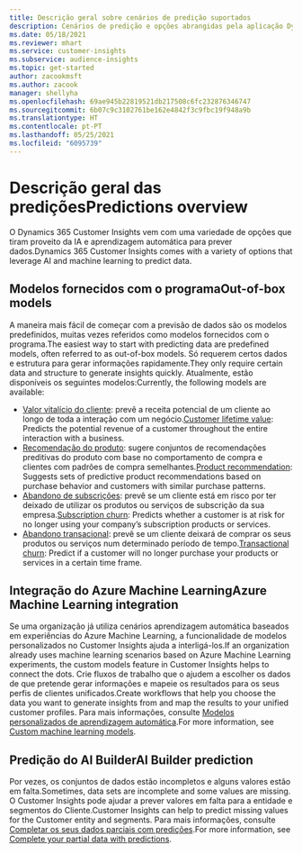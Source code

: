 ```yaml
---
title: Descrição geral sobre cenários de predição suportados
description: Cenários de predição e opções abrangidas pela aplicação Dynamics 365 Customer Insights.
ms.date: 05/18/2021
ms.reviewer: mhart
ms.service: customer-insights
ms.subservice: audience-insights
ms.topic: get-started
author: zacookmsft
ms.author: zacook
manager: shellyha
ms.openlocfilehash: 69ae945b22819521db217508c6fc232876346747
ms.sourcegitcommit: 6b07c9c3102761be162e4842f3c9fbc19f948a9b
ms.translationtype: HT
ms.contentlocale: pt-PT
ms.lasthandoff: 05/25/2021
ms.locfileid: "6095739"
---
```

# <a name="predictions-overview"></a><span data-ttu-id="bf2a5-103">Descrição geral das predições</span><span class="sxs-lookup"><span data-stu-id="bf2a5-103">Predictions overview</span></span>

<span data-ttu-id="bf2a5-104">O Dynamics 365 Customer Insights vem com uma variedade de opções que tiram proveito da IA e aprendizagem automática para prever dados.</span><span class="sxs-lookup"><span data-stu-id="bf2a5-104">Dynamics 365 Customer Insights comes with a variety of options that leverage AI and machine learning to predict data.</span></span> 

## <a name="out-of-box-models"></a><span data-ttu-id="bf2a5-105">Modelos fornecidos com o programa</span><span class="sxs-lookup"><span data-stu-id="bf2a5-105">Out-of-box models</span></span>

<span data-ttu-id="bf2a5-106">A maneira mais fácil de começar com a previsão de dados são os modelos predefinidos, muitas vezes referidos como modelos fornecidos com o programa.</span><span class="sxs-lookup"><span data-stu-id="bf2a5-106">The easiest way to start with predicting data are predefined models, often referred to as out-of-box models.</span></span> <span data-ttu-id="bf2a5-107">Só requerem certos dados e estrutura para gerar informações rapidamente.</span><span class="sxs-lookup"><span data-stu-id="bf2a5-107">They only require certain data and structure to generate insights quickly.</span></span> <span data-ttu-id="bf2a5-108">Atualmente, estão disponíveis os seguintes modelos:</span><span class="sxs-lookup"><span data-stu-id="bf2a5-108">Currently, the following models are available:</span></span> 
- <span data-ttu-id="bf2a5-109">[Valor vitalício do cliente](predict-customer-lifetime-value.md): prevê a receita potencial de um cliente ao longo de toda a interação com um negócio.</span><span class="sxs-lookup"><span data-stu-id="bf2a5-109">[Customer lifetime value](predict-customer-lifetime-value.md): Predicts the potential revenue of a customer throughout the entire interaction with a business.</span></span> 
- <span data-ttu-id="bf2a5-110">[Recomendação do produto](predict-product-recommendation.md): sugere conjuntos de recomendações preditivas do produto com base no comportamento de compra e clientes com padrões de compra semelhantes.</span><span class="sxs-lookup"><span data-stu-id="bf2a5-110">[Product recommendation](predict-product-recommendation.md): Suggests sets of predictive product recommendations based on purchase behavior and customers with similar purchase patterns.</span></span>
- <span data-ttu-id="bf2a5-111">[Abandono de subscrições](predict-subscription-churn.md): prevê se um cliente está em risco por ter deixado de utilizar os produtos ou serviços de subscrição da sua empresa.</span><span class="sxs-lookup"><span data-stu-id="bf2a5-111">[Subscription churn](predict-subscription-churn.md): Predicts whether a customer is at risk for no longer using your company’s subscription products or services.</span></span>
- <span data-ttu-id="bf2a5-112">[Abandono transacional](predict-transactional-churn.md): prevê se um cliente deixará de comprar os seus produtos ou serviços num determinado período de tempo.</span><span class="sxs-lookup"><span data-stu-id="bf2a5-112">[Transactional churn](predict-transactional-churn.md): Predict if a customer will no longer purchase your products or services in a certain time frame.</span></span>

## <a name="azure-machine-learning-integration"></a><span data-ttu-id="bf2a5-113">Integração do Azure Machine Learning</span><span class="sxs-lookup"><span data-stu-id="bf2a5-113">Azure Machine Learning integration</span></span>

<span data-ttu-id="bf2a5-114">Se uma organização já utiliza cenários aprendizagem automática baseados em experiências do Azure Machine Learning, a funcionalidade de modelos personalizados no Customer Insights ajuda a interligá-los.</span><span class="sxs-lookup"><span data-stu-id="bf2a5-114">If an organization already uses machine learning scenarios based on Azure Machine Learning experiments, the custom models feature in Customer Insights helps to connect the dots.</span></span> <span data-ttu-id="bf2a5-115">Crie fluxos de trabalho que o ajudem a escolher os dados de que pretende gerar informações e mapeie os resultados para os seus perfis de clientes unificados.</span><span class="sxs-lookup"><span data-stu-id="bf2a5-115">Create workflows that help you choose the data you want to generate insights from and map the results to your unified customer profiles.</span></span> <span data-ttu-id="bf2a5-116">Para mais informações, consulte [Modelos personalizados de aprendizagem automática](custom-models.md).</span><span class="sxs-lookup"><span data-stu-id="bf2a5-116">For more information, see [Custom machine learning models](custom-models.md).</span></span>

## <a name="ai-builder-prediction"></a><span data-ttu-id="bf2a5-117">Predição do AI Builder</span><span class="sxs-lookup"><span data-stu-id="bf2a5-117">AI Builder prediction</span></span>

<span data-ttu-id="bf2a5-118">Por vezes, os conjuntos de dados estão incompletos e alguns valores estão em falta.</span><span class="sxs-lookup"><span data-stu-id="bf2a5-118">Sometimes, data sets are incomplete and some values are missing.</span></span> <span data-ttu-id="bf2a5-119">O Customer Insights pode ajudar a prever valores em falta para a entidade e segmentos do Cliente.</span><span class="sxs-lookup"><span data-stu-id="bf2a5-119">Customer Insights can help to predict missing values for the Customer entity and segments.</span></span> <span data-ttu-id="bf2a5-120">Para mais informações, consulte [Completar os seus dados parciais com predições](predictions.md).</span><span class="sxs-lookup"><span data-stu-id="bf2a5-120">For more information, see [Complete your partial data with predictions](predictions.md).</span></span>
